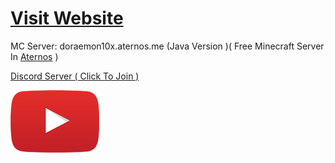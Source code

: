# <a href="https://doraemon10x.github.io/">Visit Website</a>
<p> MC Server: doraemon10x.aternos.me (Java Version )( Free Minecraft Server In <a href="https://aternos.org/">Aternos</a> ) </p>
<p> <a href="https://doraemon10x.github.io/invite/">Discord Server ( Click To Join )</a> </p>
<p> <a href="https://doraemon10x.github.io/youtube/"><img src="youtube.png" alt="Youtube"></a> </p>
